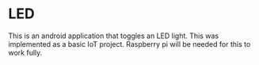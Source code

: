 # LED
This is an android application that toggles an LED light. This was implemented as a basic IoT project. Raspberry pi will be needed for this to work fully.
